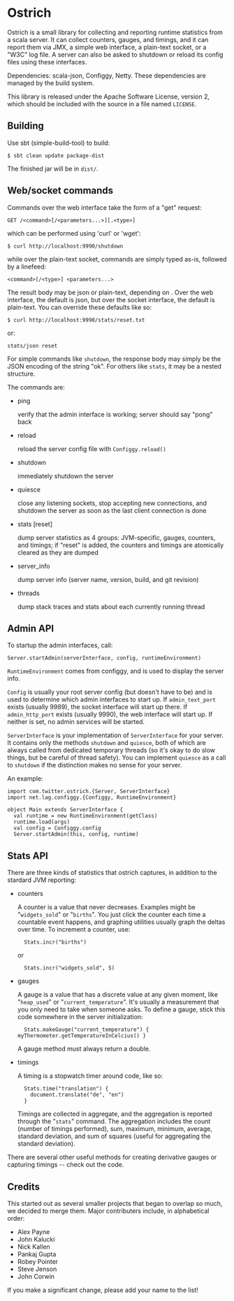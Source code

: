 # Ostrich

Ostrich is a small library for collecting and reporting runtime statistics from a scala server. It
can collect counters, gauges, and timings, and it can report them via JMX, a simple web interface, a
plain-text socket, or a "W3C" log file. A server can also be asked to shutdown or reload its config
files using these interfaces.

Dependencies: scala-json, Configgy, Netty. These dependencies are managed by the build system.

This library is released under the Apache Software License, version 2, which should be included with
the source in a file named `LICENSE`.


## Building

Use sbt (simple-build-tool) to build:

    $ sbt clean update package-dist

The finished jar will be in `dist/`.


## Web/socket commands

Commands over the web interface take the form of a "get" request:

    GET /<command>[/<parameters...>][.<type>]

which can be performed using 'curl' or 'wget':

    $ curl http://localhost:9990/shutdown

while over the plain-text socket, commands are simply typed as-is, followed by a linefeed:

    <command>[/<type>] <parameters...>

The result body may be json or plain-text, depending on <type>. Over the web interface, the default
is json, but over the socket interface, the default is plain-text. You can override these defaults
like so:

    $ curl http://localhost:9990/stats/reset.txt

or:

    stats/json reset

For simple commands like `shutdown`, the response body may simply be the JSON encoding of the string
"ok". For others like `stats`, it may be a nested structure.

The commands are:

- ping

  verify that the admin interface is working; server should say "pong" back

- reload

  reload the server config file with `Configgy.reload()`

- shutdown

  immediately shutdown the server

- quiesce

  close any listening sockets, stop accepting new connections, and shutdown the server as soon as
  the last client connection is done

- stats [reset]

  dump server statistics as 4 groups: JVM-specific, gauges, counters, and timings; if "reset" is
  added, the counters and timings are atomically cleared as they are dumped

- server_info

  dump server info (server name, version, build, and git revision)

- threads

  dump stack traces and stats about each currently running thread


## Admin API

To startup the admin interfaces, call:

    Server.startAdmin(serverInterface, config, runtimeEnvironment)

`RuntimeEnvironment` comes from configgy, and is used to display the server info.

`Config` is usually your root server config (but doesn't have to be) and is used to determine which
admin interfaces to start up. If `admin_text_port` exists (usually 9989), the socket interface will
start up there. If `admin_http_port` exists (usually 9990), the web interface will start up. If
neither is set, no admin services will be started.

`ServerInterface` is your implementation of `ServerInterface` for your server. It contains only the
methods `shutdown` and `quiesce`, both of which are always called from dedicated temporary threads
(so it's okay to do slow things, but be careful of thread safety). You can implement `quiesce` as a
call to `shutdown` if the distinction makes no sense for your server.

An example:

    import com.twitter.ostrich.{Server, ServerInterface}
    import net.lag.configgy.{Configgy, RuntimeEnvironment}

    object Main extends ServerInterface {
      val runtime = new RuntimeEnvironment(getClass)
      runtime.load(args)
      val config = Configgy.config
      Server.startAdmin(this, config, runtime)


## Stats API

There are three kinds of statistics that ostrich captures, in addition to the stardard JVM
reporting:

- counters

  A counter is a value that never decreases. Examples might be "`widgets_sold`" or "`births`". You
  just click the counter each time a countable event happens, and graphing utilities usually graph
  the deltas over time. To increment a counter, use:

        Stats.incr("births")

  or

        Stats.incr("widgets_sold", 5)

- gauges

  A gauge is a value that has a discrete value at any given moment, like "`heap_used`" or
  "`current_temperature`". It's usually a measurement that you only need to take when someone asks.
  To define a gauge, stick this code somewhere in the server initialization:

        Stats.makeGauge("current_temperature") { myThermometer.getTemperatureInCelcius() }

  A gauge method must always return a double.

- timings

  A timing is a stopwatch timer around code, like so:

        Stats.time("translation") {
          document.translate("de", "en")
        }

  Timings are collected in aggregate, and the aggregation is reported through the "`stats`" command.
  The aggregation includes the count (number of timings performed), sum, maximum, minimum, average,
  standard deviation, and sum of squares (useful for aggregating the standard deviation).

There are several other useful methods for creating derivative gauges or capturing timings -- check
out the code.


## Credits

This started out as several smaller projects that began to overlap so much, we decided to merge
them. Major contributers include, in alphabetical order:

- Alex Payne
- John Kalucki
- Nick Kallen
- Pankaj Gupta
- Robey Pointer
- Steve Jenson
- John Corwin

If you make a significant change, please add your name to the list!
